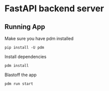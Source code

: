 # FastAPI backend server

## Running App

Make sure you have pdm installed

```
pip install -U pdm
```

Install dependencies

```
pdm install
```

Blastoff the app

```bash
pdm run start
```
